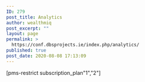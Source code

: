 ```yaml
---
ID: 279
post_title: Analytics
author: wealthmiq
post_excerpt: ""
layout: page
permalink: >
  https://conf.dbsprojects.ie/index.php/analytics/
published: true
post_date: 2020-08-08 17:13:09
---
```

<!-- wp:themeisle-blocks/advanced-columns {"id":"wp-block-themeisle-blocks-advanced-columns-ae20e1aa","columns":1,"layout":"equal"} -->
<div class="wp-block-themeisle-blocks-advanced-columns has-1-columns has-desktop-equal-layout has-tablet-equal-layout has-mobile-equal-layout has-default-gap has-vertical-unset" id="wp-block-themeisle-blocks-advanced-columns-ae20e1aa"><div class="wp-block-themeisle-blocks-advanced-columns-overlay"></div><div class="innerblocks-wrap"><!-- wp:themeisle-blocks/advanced-column {"id":"wp-block-themeisle-blocks-advanced-column-055f0196","columnWidth":"100"} -->
<div class="wp-block-themeisle-blocks-advanced-column" id="wp-block-themeisle-blocks-advanced-column-055f0196"><!-- wp:paragraph -->
<p>[pms-restrict subscription_plan"1","2"]</p>
<!-- /wp:paragraph --></div>
<!-- /wp:themeisle-blocks/advanced-column --></div></div>
<!-- /wp:themeisle-blocks/advanced-columns -->